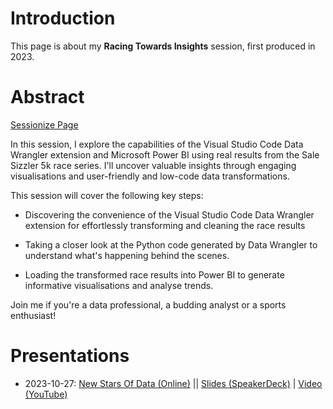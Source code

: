# Introduction

This page is about my **Racing Towards Insights** session, first produced in 2023.


# Abstract

[Sessionize Page](https://sessionize.com/s/damienjones/racing-towards-insights-analysing-the-sale-sizzler/74895)

In this session, I explore the capabilities of the Visual Studio Code Data Wrangler extension and Microsoft Power BI using real results from the Sale Sizzler 5k race series. I'll uncover valuable insights through engaging visualisations and user-friendly and low-code data transformations.

This session will cover the following key steps:

- Discovering the convenience of the Visual Studio Code Data Wrangler extension for effortlessly transforming and cleaning the race results

- Taking a closer look at the Python code generated by Data Wrangler to understand what's happening behind the scenes.

- Loading the transformed race results into Power BI to generate informative visualisations and analyse trends.

Join me if you're a data professional, a budding analyst or a sports enthusiast!


# Presentations

- 2023-10-27: [New Stars Of Data (Online)](https://www.newstarsofdata.com/6th-edition/) || [Slides (SpeakerDeck)](https://speakerdeck.com/mrdamienjones/racing-towards-insights-2023-10-27-new-stars-of-data) | [Video (YouTube)](https://www.youtube.com/watch?v=XAIvUW5c9ww&t=63s&ab_channel=DataGrillen)

